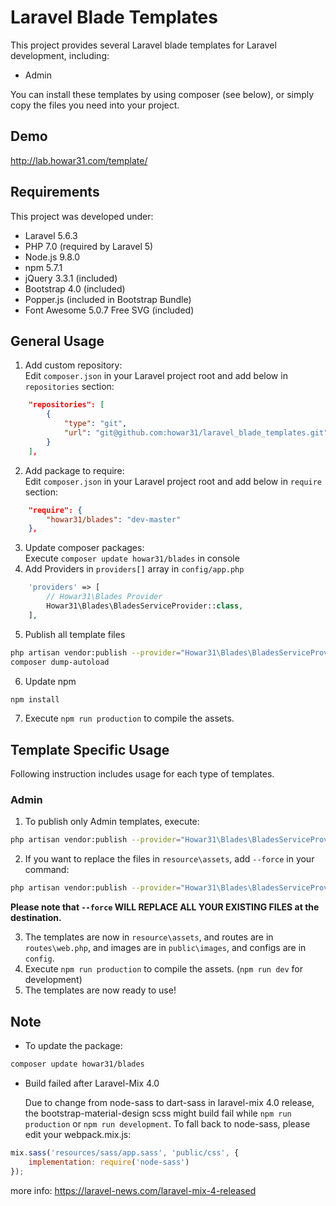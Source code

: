 # Laravel Blade Templates

This project provides several Laravel blade templates for Laravel development, including:

* Admin

You can install these templates by using composer (see below), or simply copy the files you need into your project.

## Demo

http://lab.howar31.com/template/

## Requirements

This project was developed under:

* Laravel 5.6.3
* PHP 7.0 (required by Laravel 5)
* Node.js 9.8.0
* npm 5.7.1
* jQuery 3.3.1 (included)
* Bootstrap 4.0 (included)
* Popper.js (included in Bootstrap Bundle)
* Font Awesome 5.0.7 Free SVG (included)

## General Usage

1. Add custom repository:  
Edit `composer.json` in your Laravel project root and add below in `repositories` section:  
```json
    "repositories": [
        {
            "type": "git",
            "url": "git@github.com:howar31/laravel_blade_templates.git"
        }
    ],
```

2. Add package to require:  
Edit `composer.json` in your Laravel project root and add below in `require` section:  
```json
    "require": {
        "howar31/blades": "dev-master"
    },
```

3. Update composer packages:  
Execute `composer update howar31/blades` in console
4. Add Providers in `providers[]` array in `config/app.php`  
```php
    'providers' => [
        // Howar31\Blades Provider
        Howar31\Blades\BladesServiceProvider::class,
    ],
```

5. Publish all template files
```bash
php artisan vendor:publish --provider="Howar31\Blades\BladesServiceProvider"
composer dump-autoload
```

6. Update npm
```bash
npm install
```

7. Execute `npm run production` to compile the assets.


## Template Specific Usage

Following instruction includes usage for each type of templates.

### Admin
1. To publish only Admin templates, execute:
```bash
php artisan vendor:publish --provider="Howar31\Blades\BladesServiceProvider" --tag=admin
```

2. If you want to replace the files in `resource\assets`, add `--force` in your command:
```bash
php artisan vendor:publish --provider="Howar31\Blades\BladesServiceProvider" --tag=admin --force
```

**Please note that `--force` WILL REPLACE ALL YOUR EXISTING FILES at the destination.**

3. The templates are now in `resource\assets`, and routes are in `routes\web.php`, and images are in `public\images`, and configs are in `config`.
4. Execute `npm run production` to compile the assets. (`npm run dev` for development)
5. The templates are now ready to use!

## Note
* To update the package:  
```bash
composer update howar31/blades
```

* Build failed after Laravel-Mix 4.0

  Due to change from node-sass to dart-sass in laravel-mix 4.0 release, the bootstrap-material-design scss might build fail while `npm run production` or `npm run development`.  To fall back to node-sass, please edit your webpack.mix.js:
```js
mix.sass('resources/sass/app.sass', 'public/css', {
    implementation: require('node-sass')
});
```

more info: https://laravel-news.com/laravel-mix-4-released
